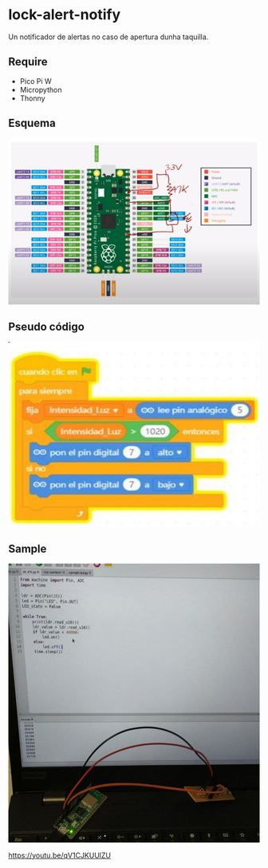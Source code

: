 # lock-alert-notify

Un notificador de alertas no caso de apertura dunha taquilla.

## Require

- Pico Pi W
- Micropython
- Thonny

## Esquema

![Esquema](resources/esquema.png)

## Pseudo código

![scratch](resources/pseudocode.jpeg)

## Sample

![sample](resources/sample.jpeg)

https://youtu.be/qV1CJKUUlZU